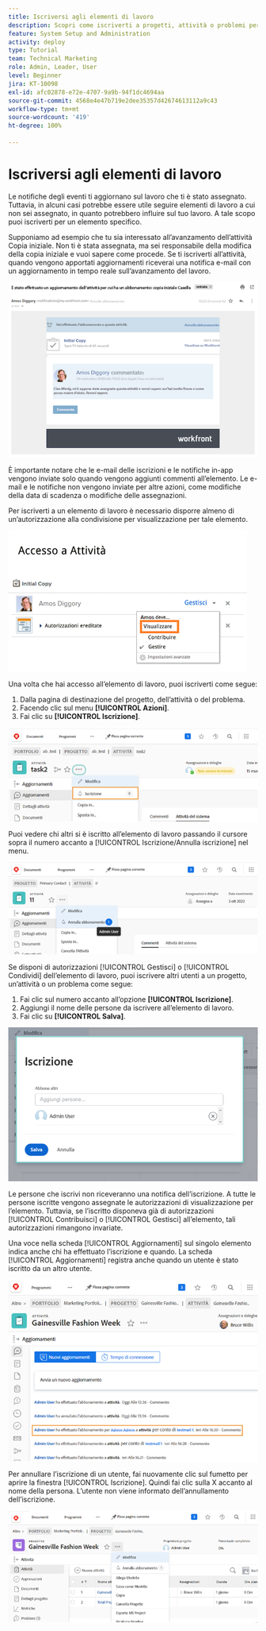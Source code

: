```yaml
---
title: Iscriversi agli elementi di lavoro
description: Scopri come iscriverti a progetti, attività o problemi per ricevere notifiche quando vengono aggiunti commenti sull’elemento.
feature: System Setup and Administration
activity: deploy
type: Tutorial
team: Technical Marketing
role: Admin, Leader, User
level: Beginner
jira: KT-10098
exl-id: afc02878-e72e-4707-9a9b-94f1dc4694aa
source-git-commit: 4568e4e47b719e2dee35357d42674613112a9c43
workflow-type: tm+mt
source-wordcount: '419'
ht-degree: 100%

---
```


# Iscriversi agli elementi di lavoro

Le notifiche degli eventi ti aggiornano sul lavoro che ti è stato assegnato. Tuttavia, in alcuni casi potrebbe essere utile seguire elementi di lavoro a cui non sei assegnato, in quanto potrebbero influire sul tuo lavoro. A tale scopo puoi iscriverti per un elemento specifico.

Supponiamo ad esempio che tu sia interessato all’avanzamento dell’attività Copia iniziale. Non ti è stata assegnata, ma sei responsabile della modifica della copia iniziale e vuoi sapere come procede. Se ti iscriverti all’attività, quando vengono apportati aggiornamenti riceverai una notifica e-mail con un aggiornamento in tempo reale sull’avanzamento del lavoro.

![E-mail da un’iscrizione a un’attività](assets/admin-fund-user-notifications-10.png)

È importante notare che le e-mail delle iscrizioni e le notifiche in-app vengono inviate solo quando vengono aggiunti commenti all’elemento. Le e-mail e le notifiche non vengono inviate per altre azioni, come modifiche della data di scadenza o modifiche delle assegnazioni.

Per iscriverti a un elemento di lavoro è necessario disporre almeno di un’autorizzazione alla condivisione per visualizzazione per tale elemento.

![[!UICONTROL Finestra Accesso attività]](assets/admin-fund-user-notifications-11.png)

Una volta che hai accesso all’elemento di lavoro, puoi iscriverti come segue:

1. Dalla pagina di destinazione del progetto, dell’attività o del problema.
1. Facendo clic sul menu **[!UICONTROL Azioni]**.
1. Fai clic su **[!UICONTROL Iscrizione]**.

![[!UICONTROL Opzione Iscrizione] nel menu dell’attività](assets/admin-fund-user-notifications-12.png)

Puoi vedere chi altri si è iscritto all’elemento di lavoro passando il cursore sopra il numero accanto a [!UICONTROL Iscrizione/Annulla iscrizione] nel menu.

![Menu dell’attività che mostra chi si è iscritto](assets/admin-fund-user-notifications-13.png)

Se disponi di autorizzazioni [!UICONTROL Gestisci] o [!UICONTROL Condividi] dell’elemento di lavoro, puoi iscrivere altri utenti a un progetto, un’attività o un problema come segue:

1. Fai clic sul numero accanto all’opzione **[!UICONTROL Iscrizione]**.
1. Aggiungi il nome delle persone da iscrivere all’elemento di lavoro.
1. Fai clic su **[!UICONTROL Salva]**.

![[!UICONTROL Finestra Iscrizione]](assets/admin-fund-user-notifications-15.png)

Le persone che iscrivi non riceveranno una notifica dell’iscrizione. A tutte le persone iscritte vengono assegnate le autorizzazioni di visualizzazione per l’elemento. Tuttavia, se l’iscritto disponeva già di autorizzazioni [!UICONTROL Contribuisci] o [!UICONTROL Gestisci] all’elemento, tali autorizzazioni rimangono invariate.

Una voce nella scheda [!UICONTROL Aggiornamenti] sul singolo elemento indica anche chi ha effettuato l’iscrizione e quando. La scheda [!UICONTROL Aggiornamenti] registra anche quando un utente è stato iscritto da un altro utente.

![[!UICONTROL Pagina Aggiornamenti] di un’attività che mostra l’iscrizione](assets/admin-fund-user-notifications-16.png)

Per annullare l’iscrizione di un utente, fai nuovamente clic sul fumetto per aprire la finestra [!UICONTROL Iscrizione]. Quindi fai clic sulla X accanto al nome della persona. L’utente non viene informato dell’annullamento dell’iscrizione.

![[!UICONTROL Opzione di menu Annulla iscrizione] di un progetto](assets/admin-fund-user-notifications-14.png)

<!--
learn more URL: Subscribe to items in Workfront
-->
